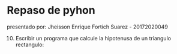 # Repaso de pyhon

presentado por: Jheisson Enrique Fortich Suarez - 20172020049

10. Escribir un programa que calcule la hipotenusa de un triangulo rectangulo:
  
